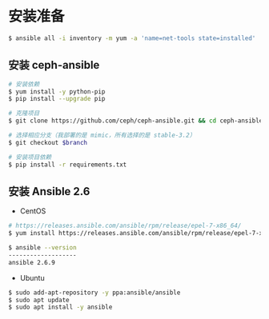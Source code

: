 # 安装准备

```bash
$ ansible all -i inventory -m yum -a 'name=net-tools state=installed'
```

## 安装 ceph-ansible

```bash
# 安装依赖
$ yum install -y python-pip
$ pip install --upgrade pip
```

```bash
# 克隆项目
$ git clone https://github.com/ceph/ceph-ansible.git && cd ceph-ansible

# 选择相应分支（我部署的是 mimic，所有选择的是 stable-3.2）
$ git checkout $branch

# 安装项目依赖
$ pip install -r requirements.txt
```

## 安装 Ansible 2.6

* CentOS

```bash
# https://releases.ansible.com/ansible/rpm/release/epel-7-x86_64/
$ yum install https://releases.ansible.com/ansible/rpm/release/epel-7-x86_64/ansible-2.6.9-1.el7.ans.noarch.rpm
```

```bash
$ ansible --version
-------------------
ansible 2.6.9
```

* Ubuntu

```bash
$ sudo add-apt-repository -y ppa:ansible/ansible
$ sudo apt update
$ sudo apt install -y ansible
```